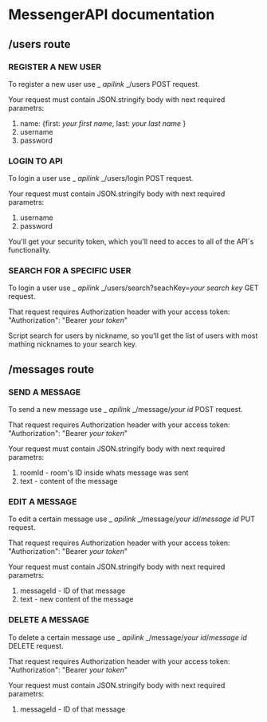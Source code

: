 # MessengerAPI  documentation

##  /users route

### REGISTER A NEW USER
To register a new user use _ _apilink_ _/users POST request.

Your request must contain JSON.stringify body with next required parametrs: 
1. name: {first: _your first name_, last: _your last name_ }
2. username
3. password

### LOGIN TO API
To login a user use _ _apilink_ _/users/login POST request.

Your request must contain JSON.stringify body with next required parametrs: 
1. username
2. password

You'll get your security token, which you'll need to acces to all of the API`s functionality.

### SEARCH FOR A SPECIFIC USER

To login a user use _ _apilink_ _/users/search?seachKey=_your search key_ GET request.

That request requires Authorization header with your access token:
"Authorization": "Bearer _your token_"

Script search for users by nickname, so you'll get the list of users with most mathing nicknames to your search key.

##  /messages route

### SEND A MESSAGE
To send a new message use _ _apilink_ _/message/_your id_ POST request.

That request requires Authorization header with your access token:
"Authorization": "Bearer _your token_"

Your request must contain JSON.stringify body with next required parametrs: 
1. roomId - room's ID inside whats message was sent
2. text - content of the message

### EDIT A MESSAGE
To edit a certain message use _ _apilink_ _/message/_your id_/_message id_ PUT request.

That request requires Authorization header with your access token:
"Authorization": "Bearer _your token_"

Your request must contain JSON.stringify body with next required parametrs: 
1. messageId - ID of that message
2. text - new content of the message

### DELETE A MESSAGE

To delete a certain message use _ _apilink_ _/message/_your id_/_message id_ DELETE request.

That request requires Authorization header with your access token:
"Authorization": "Bearer _your token_"

Your request must contain JSON.stringify body with next required parametrs: 
1. messageId - ID of that message

